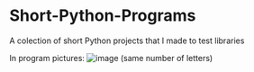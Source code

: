 # Short-Python-Programs
A colection of short Python projects that I made to test libraries

In program pictures:
![image](https://user-images.githubusercontent.com/91379492/199491015-59fe9d82-9153-4535-8e72-ae4969df808a.png)
(same number of letters)
